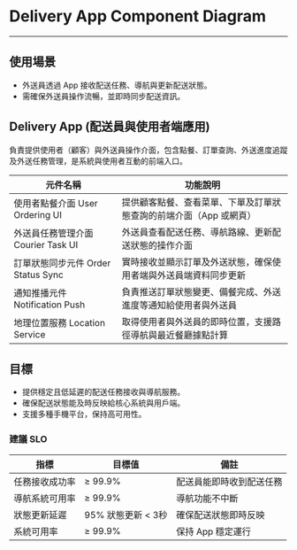 # Delivery App Component Diagram
----

## 使用場景
- 外送員透過 App 接收配送任務、導航與更新配送狀態。
- 需確保外送員操作流暢，並即時同步配送資訊。

## Delivery App (配送員與使用者端應用)
負責提供使用者（顧客）與外送員操作介面，包含點餐、訂單查詢、外送進度追蹤及外送任務管理，是系統與使用者互動的前端入口。

| 元件名稱 |	功能說明 |
| ----- | -------- | 
| 使用者點餐介面 User Ordering UI | 	提供顧客點餐、查看菜單、下單及訂單狀態查詢的前端介面（App 或網頁） | 
| 外送員任務管理介面 Courier Task UI | 	外送員查看配送任務、導航路線、更新配送狀態的操作介面 | 
| 訂單狀態同步元件 Order Status Sync | 	實時接收並顯示訂單及外送狀態，確保使用者端與外送員端資料同步更新 | 
| 通知推播元件 Notification Push | 	負責推送訂單狀態變更、備餐完成、外送進度等通知給使用者與外送員 | 
| 地理位置服務 Location Service | 	取得使用者與外送員的即時位置，支援路徑導航與最近餐廳據點計算 | 

## 目標
- 提供穩定且低延遲的配送任務接收與導航服務。
- 確保配送狀態能及時反映給核心系統與用戶端。
- 支援多種手機平台，保持高可用性。

### 建議 SLO
| 指標 |	目標值 |	備註 |
| ----- | -------- | -------- |
| 任務接收成功率 |	≥ 99.9% |	配送員能即時收到配送任務 |
| 導航系統可用率 |	≥ 99.9% |	導航功能不中斷 |
| 狀態更新延遲 |	95% 狀態更新 < 3秒 |	確保配送狀態即時反映 |
| 系統可用率 |	≥ 99.9% |	保持 App 穩定運行 |